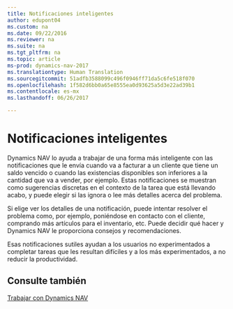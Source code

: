 ```yaml
---
title: Notificaciones inteligentes
author: edupont04
ms.custom: na
ms.date: 09/22/2016
ms.reviewer: na
ms.suite: na
ms.tgt_pltfrm: na
ms.topic: article
ms-prod: dynamics-nav-2017
ms.translationtype: Human Translation
ms.sourcegitcommit: 51adfb3588099c496f0946ff71da5c6fe518f070
ms.openlocfilehash: 1f582d6bb0a65e8555ea0d93625a5d3e22ad39b1
ms.contentlocale: es-mx
ms.lasthandoff: 06/26/2017

---
```


# <a name="smart-notifications"></a>Notificaciones inteligentes
Dynamics NAV lo ayuda a trabajar de una forma más inteligente con las notificaciones que le envía cuando va a facturar a un cliente que tiene un saldo vencido o cuando las existencias disponibles son inferiores a la cantidad que va a vender, por ejemplo. Estas notificaciones se muestran como sugerencias discretas en el contexto de la tarea que está llevando acabo, y puede elegir si las ignora o lee más detalles acerca del problema.  

Si elige ver los detalles de una notificación, puede intentar resolver el problema como, por ejemplo, poniéndose en contacto con el cliente, comprando más artículos para el inventario, etc. Puede decidir qué hacer y Dynamics NAV le proporciona consejos y recomendaciones.  

Esas notificaciones sutiles ayudan a los usuarios no experimentados a completar tareas que les resultan difíciles y a los más experimentados, a no reducir la productividad.

## <a name="see-also"></a>Consulte también
[Trabajar con Dynamics NAV](ui-work-product.md)

